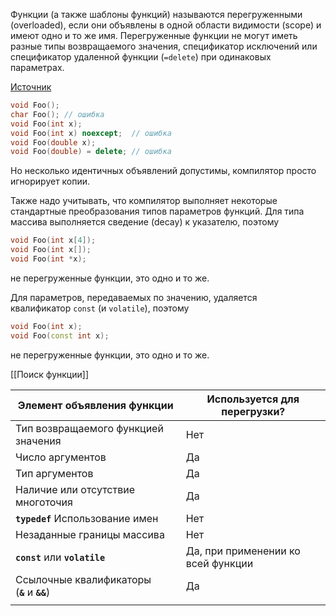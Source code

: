 Функции (а также шаблоны функций) называются перегруженными (overloaded), если они объявлены в одной области видимости (scope) и имеют одно и то же имя. Перегруженные функции не могут иметь разные типы возвращаемого значения, спецификатор исключений или спецификатор удаленной функции (`=delete`) при одинаковых параметрах.

[Источник](https://habr.com/ru/articles/487920/)

```c++
void Foo();
char Foo(); // ошибка
void Foo(int x);
void Foo(int x) noexcept;  // ошибка
void Foo(double x);
void Foo(double) = delete; // ошибка
```
Но несколько идентичных объявлений допустимы, компилятор просто игнорирует копии.

Также надо учитывать, что компилятор выполняет некоторые стандартные преобразования типов параметров функций. Для типа массива выполняется сведение (decay) к указателю, поэтому

```c++
void Foo(int x[4]);
void Foo(int x[]);
void Foo(int *x);
```

не перегруженные функции, это одно и то же.

Для параметров, передаваемых по значению, удаляется квалификатор `const` (и `volatile`), поэтому

```c++
void Foo(int x);
void Foo(const int x);
```

не перегруженные функции, это одно и то же.

[[Поиск функции]]

| Элемент объявления функции                   | Используется для перегрузки?       |
| -------------------------------------------- | ---------------------------------- |
| Тип возвращаемого функцией значения          | Нет                                |
| Число аргументов                             | Да                                 |
| Тип аргументов                               | Да                                 |
| Наличие или отсутствие многоточия            | Да                                 |
| **`typedef`** Использование имен             | Нет                                |
| Незаданные границы массива                   | Нет                                |
| **`const`** или **`volatile`**               | Да, при применении ко всей функции |
| Ссылочные квалификаторы (**`&`** и **`&&`**) | Да                                 |
|                                              |                                    |

